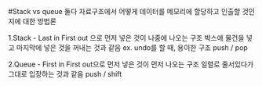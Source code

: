 #Stack vs queue
둘다 자료구조에서 어떻게 데이터를 메모리에 할당하고 인출할 것인지에 대한 방법론 

1.Stack -  Last in First out 으로 먼저 넣은 것이 나중에 나오는 구조 
박스에 물건을 넣고 마지막에 넣은 것을 꺼내는 것과 같음 
ex. undo를 할 때, 용이한 구조 
push / pop

2.Queue - First in First out으로 먼저 넣은 것이 먼저 나오는 구조 
일렬로 줄서있다가 그대로 입장하는 것과 같음 
push / shift

